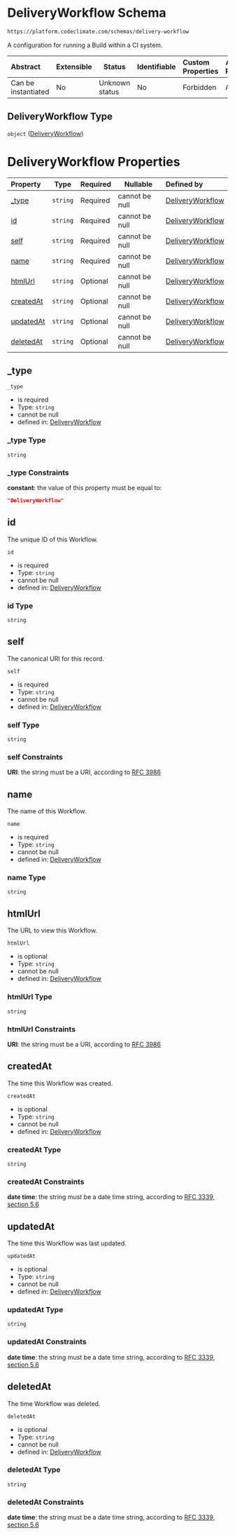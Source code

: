 # DeliveryWorkflow Schema

```txt
https://platform.codeclimate.com/schemas/delivery-workflow
```

A configuration for running a Build within a CI system.


| Abstract            | Extensible | Status         | Identifiable | Custom Properties | Additional Properties | Access Restrictions | Defined In                                                                                             |
| :------------------ | ---------- | -------------- | ------------ | :---------------- | --------------------- | ------------------- | ------------------------------------------------------------------------------------------------------ |
| Can be instantiated | No         | Unknown status | No           | Forbidden         | Allowed               | none                | [DeliveryWorkflow.schema.json](../../spec/schemas/DeliveryWorkflow.schema.json "open original schema") |

## DeliveryWorkflow Type

`object` ([DeliveryWorkflow](deliveryworkflow.md))

# DeliveryWorkflow Properties

| Property                | Type     | Required | Nullable       | Defined by                                                                                                                                           |
| :---------------------- | -------- | -------- | -------------- | :--------------------------------------------------------------------------------------------------------------------------------------------------- |
| [\_type](#_type)        | `string` | Required | cannot be null | [DeliveryWorkflow](deliveryworkflow-properties-_type.md "https&#x3A;//platform.codeclimate.com/schemas/delivery-workflow#/properties/\_type")        |
| [id](#id)               | `string` | Required | cannot be null | [DeliveryWorkflow](deliveryworkflow-properties-id.md "https&#x3A;//platform.codeclimate.com/schemas/delivery-workflow#/properties/id")               |
| [self](#self)           | `string` | Required | cannot be null | [DeliveryWorkflow](deliveryworkflow-properties-self.md "https&#x3A;//platform.codeclimate.com/schemas/delivery-workflow#/properties/self")           |
| [name](#name)           | `string` | Required | cannot be null | [DeliveryWorkflow](deliveryworkflow-properties-name.md "https&#x3A;//platform.codeclimate.com/schemas/delivery-workflow#/properties/name")           |
| [htmlUrl](#htmlUrl)     | `string` | Optional | cannot be null | [DeliveryWorkflow](deliveryworkflow-properties-htmlurl.md "https&#x3A;//platform.codeclimate.com/schemas/delivery-workflow#/properties/htmlUrl")     |
| [createdAt](#createdAt) | `string` | Optional | cannot be null | [DeliveryWorkflow](deliveryworkflow-properties-createdat.md "https&#x3A;//platform.codeclimate.com/schemas/delivery-workflow#/properties/createdAt") |
| [updatedAt](#updatedAt) | `string` | Optional | cannot be null | [DeliveryWorkflow](deliveryworkflow-properties-updatedat.md "https&#x3A;//platform.codeclimate.com/schemas/delivery-workflow#/properties/updatedAt") |
| [deletedAt](#deletedAt) | `string` | Optional | cannot be null | [DeliveryWorkflow](deliveryworkflow-properties-deletedat.md "https&#x3A;//platform.codeclimate.com/schemas/delivery-workflow#/properties/deletedAt") |

## \_type




`_type`

-   is required
-   Type: `string`
-   cannot be null
-   defined in: [DeliveryWorkflow](deliveryworkflow-properties-_type.md "https&#x3A;//platform.codeclimate.com/schemas/delivery-workflow#/properties/\_type")

### \_type Type

`string`

### \_type Constraints

**constant**: the value of this property must be equal to:

```json
"DeliveryWorkflow"
```

## id

The unique ID of this Workflow.


`id`

-   is required
-   Type: `string`
-   cannot be null
-   defined in: [DeliveryWorkflow](deliveryworkflow-properties-id.md "https&#x3A;//platform.codeclimate.com/schemas/delivery-workflow#/properties/id")

### id Type

`string`

## self

The canonical URI for this record.


`self`

-   is required
-   Type: `string`
-   cannot be null
-   defined in: [DeliveryWorkflow](deliveryworkflow-properties-self.md "https&#x3A;//platform.codeclimate.com/schemas/delivery-workflow#/properties/self")

### self Type

`string`

### self Constraints

**URI**: the string must be a URI, according to [RFC 3986](https://tools.ietf.org/html/rfc4291 "check the specification")

## name

The name of this Workflow.


`name`

-   is required
-   Type: `string`
-   cannot be null
-   defined in: [DeliveryWorkflow](deliveryworkflow-properties-name.md "https&#x3A;//platform.codeclimate.com/schemas/delivery-workflow#/properties/name")

### name Type

`string`

## htmlUrl

The URL to view this Workflow.


`htmlUrl`

-   is optional
-   Type: `string`
-   cannot be null
-   defined in: [DeliveryWorkflow](deliveryworkflow-properties-htmlurl.md "https&#x3A;//platform.codeclimate.com/schemas/delivery-workflow#/properties/htmlUrl")

### htmlUrl Type

`string`

### htmlUrl Constraints

**URI**: the string must be a URI, according to [RFC 3986](https://tools.ietf.org/html/rfc4291 "check the specification")

## createdAt

The time this Workflow was created.


`createdAt`

-   is optional
-   Type: `string`
-   cannot be null
-   defined in: [DeliveryWorkflow](deliveryworkflow-properties-createdat.md "https&#x3A;//platform.codeclimate.com/schemas/delivery-workflow#/properties/createdAt")

### createdAt Type

`string`

### createdAt Constraints

**date time**: the string must be a date time string, according to [RFC 3339, section 5.6](https://tools.ietf.org/html/rfc3339 "check the specification")

## updatedAt

The time this Workflow was last updated.


`updatedAt`

-   is optional
-   Type: `string`
-   cannot be null
-   defined in: [DeliveryWorkflow](deliveryworkflow-properties-updatedat.md "https&#x3A;//platform.codeclimate.com/schemas/delivery-workflow#/properties/updatedAt")

### updatedAt Type

`string`

### updatedAt Constraints

**date time**: the string must be a date time string, according to [RFC 3339, section 5.6](https://tools.ietf.org/html/rfc3339 "check the specification")

## deletedAt

The time Workflow was deleted.


`deletedAt`

-   is optional
-   Type: `string`
-   cannot be null
-   defined in: [DeliveryWorkflow](deliveryworkflow-properties-deletedat.md "https&#x3A;//platform.codeclimate.com/schemas/delivery-workflow#/properties/deletedAt")

### deletedAt Type

`string`

### deletedAt Constraints

**date time**: the string must be a date time string, according to [RFC 3339, section 5.6](https://tools.ietf.org/html/rfc3339 "check the specification")
